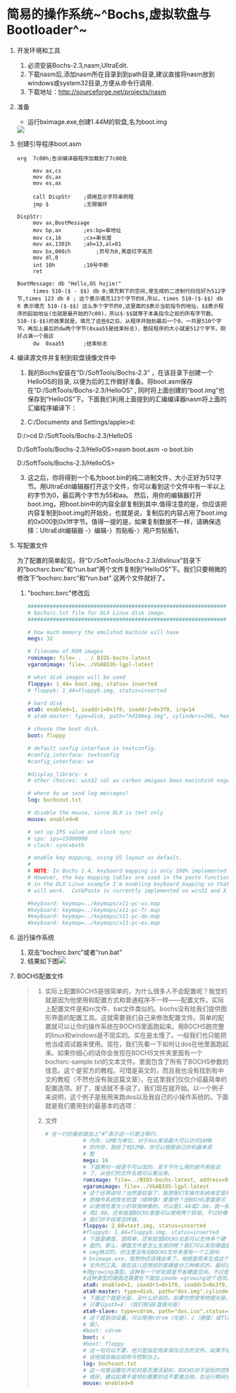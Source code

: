 # 简易的操作系统~^Bochs,虚拟软盘与Bootloader^~



1. 开发环境和工具

   1. 必须安装Bochs-2.3,nasm,UltraEdit.
   2. 下载nasm后,添加nasm所在目录到到path目录,建议直接将nasm放到windows或system32目录,方便从命令行调用.
   3. 下载地址：<http://sourceforge.net/projects/nasm>

2. 准备

   - 运行bximage.exe,创建1.44M的软盘,名为boot.img

   <img src=http://thyrsi.com/t6/383/1538988031x-1404755462.png />

3. 创建引导程序boot.asm

   ```assembly
   org	7c00h;告诉编译器程序加载到了7c00处
   	
   		mov ax,cs
   		mov ds,ax
   		mov es,ax
   		
   		call DispStr	;调用显示字符串例程
   		jmp $			;无限循环
   		
   DispStr:
   		mov ax,BootMessage
   		mov bp,ax		;es:bp=串地址
   		mov cx,16		;cx=串长度
   		mov ax,1301h	;ah=13,al=01
   		mov bx,000ch		;页号为0,黑底红字高亮
   		mov dl,0
   		int 10h			;10号中断
   		ret
   		
   BootMessage:	db "Hello,OS hujie!"
   		times 510-($ - $$) db 0;填充剩下的空间,使生成的二进制代码恰好为512字节,times 123 db 0 ; 这个表示填充123个字节的0,所以，times 510-($-$$) db 0 表示填充 510-($-$$) 这么多个字节的0,这里面的$表示当前指令的地址，$$表示程序的起始地址(也就是最开始的7c00)，所以$-$$就等于本条指令之前的所有字节数。510-($-$$)的效果就是，填充了这些0之后，从程序开始到最后一个0，一共是510个字节。再加上最后的dw两个字节(0xaa55是结束标志)，整段程序的大小就是512个字节，刚好占满一个扇区
   		dw	0xaa55		;结束标志
   ```

4. 编译源文件并复制到软盘镜像文件中

   1. 我的Bochs安装在“D:/SoftTools/Bochs-2.3” ，在该目录下创建一个HelloOS的目录, 以便为后的工作做好准备。将boot.asm保存在“D:/SoftTools/Bochs-2.3/HelloOS” , 同时将上面创建的“boot.img”也保存到“HelloOS”下。下面我们利用上面提到的汇编编译器nasm将上面的汇编程序编译下：

   2.  C:/Documents and Settings/apple>d: 

      D:/>cd D:/SoftTools/Bochs-2.3/HelloOS 

      D:/SoftTools/Bochs-2.3/HelloOS>nasm boot.asm -o boot.bin 

      D:/SoftTools/Bochs-2.3/HelloOS> 

   3. 这之后，你将得到一个名为boot.bin的纯二进制文件，大小正好为512字节。用UltraEdit编辑器打开这个文件，你可以看到这个文件中有一半以上的字节为0，最后两个字节为55和aa。 然后，用你的编辑器打开boot.img，把boot.bin中的内容全部复制到其中.值得注意的是，你应该把内容复制到boot.img的开始处，也就是说，复制后的内容占用了boot.img的0x000到0x1ff字节。值得一提的是，如果复制数据不一样，请确保选择：UltraEdit编辑器 -〉编辑-〉剪贴板-〉用户剪贴板1，

5. 写配置文件

   为了配置的简单起见，将“D:/SoftTools/Bochs-2.3/dlxlinux”目录下的“bochsrc.bxrc”和“run.bat”两个文件复制到“HelloOS”下。我们只要稍微的修改下“bochsrc.bxrc”和“run.bat” 这两个文件就好了。

   1. "bochsrc.bxrc"修改后

      ```yml
      ###############################################################
      # bochsrc.txt file for DLX Linux disk image.
      ###############################################################
      
      # how much memory the emulated machine will have
      megs: 32
      
      # filename of ROM images
      romimage: file= . . / BIOS-bochs-latest
      vgaromimage: file=../VGABIOS-lgpl-latest
      
      # what disk images will be used 
      floppya: 1_44= boot.img, status= inserted
      # floppyb: 1_44=floppyb.img, status=inserted
      
      # hard disk
      ata0: enabled=1, ioaddr1=0x1f0, ioaddr2=0x3f0, irq=14
      # ata0-master: type=disk, path="hd10meg.img", cylinders=306, heads=4, spt=17
      
      # choose the boot disk.
      boot: floppy
      
      # default config interface is textconfig.
      #config_interface: textconfig
      #config_interface: wx
      
      #display_library: x
      # other choices: win32 sdl wx carbon amigaos beos macintosh nogui rfb term svga
      
      # where do we send log messages?
      log: bochsout.txt
      
      # disable the mouse, since DLX is text only
      mouse: enabled=0
      
      # set up IPS value and clock sync
      # cpu: ips=15000000
      # clock: sync=both
      
      # enable key mapping, using US layout as default.
      #
      # NOTE: In Bochs 1.4, keyboard mapping is only 100% implemented on X windows.
      # However, the key mapping tables are used in the paste function, so 
      # in the DLX Linux example I'm enabling keyboard_mapping so that paste 
      # will work.  Cut&Paste is currently implemented on win32 and X windows only.
      
      #keyboard: keymap=../keymaps/x11-pc-us.map
      #keyboard: keymap=../keymaps/x11-pc-fr.map
      #keyboard: keymap=../keymaps/x11-pc-de.map
      #keyboard: keymap=../keymaps/x11-pc-es.map
      ```

6. 运行操作系统

   1. 双击“bochsrc.bxrc”或者“run.bat”
   2. 结果如下图<img src=http://thyrsi.com/t6/383/1538988770x-1404755516.png />

7. BOCHS配置文件

   > 1. 实际上配置BOCHS是很简单的，为什么很多人不会配置呢？我觉的就是因为他使用和配置方式和普通程序不一样——配置文件。实际上配置文件是和ini文件、bat文件类似的。bochs没有给我们提供图形界面的配置工具。这就需要我们自己来修改配置文件。简单的配置就可以让你的操作系统在BOCHS里面跑起来。用BOCHS跑完整的linux和windows是不现实的。实在是太慢了。一般我们也只能把他当成调试器来使用。现在，我们先看一下如何让dos在他里面跑起来。如果你细心的话你会发现在BOCHS文件夹里面有一个bochsrc-sample.txt的文本文件。里面包含了所有了BOCHS参数的信息。这个是官方的教程。可惜是英文的，而且我也没有找到有中文的教程（不然也没有我这篇文章）。在这里我们仅仅介绍最简单的配置选项。好了，废话就不多说了。我们现在就开始。以一个例子来说明，这个例子是我用来跑dos以及我自己的小操作系统的。下面就是我们要用到的最基本的选项：
   >
   > 2. 文件
   >
   >    ```yml
   >    # 在一行的最前面加上“#”表示这一行是注释行。
   >                # 内存，以MB为单位，对于dos来说最大可以访问16MB
   >                # 的内存，我给了他32MB，你可以根据自己的机器来调
   >                # 整
   >                megs: 16
   >                # 下面两句一般是不可以改的，至于干什么用的就不用我说
   >                # 了。从他们的文件名就可以看出来。
   >                romimage: file=../BIOS-bochs-latest, address=0xf0000
   >                vgaromimage: file=../VGABIOS-lgpl-latest
   >                # 这个还用说吗？当然是软驱了，我想我们写操作系统肯定是先
   >                # 把操作系统放在软盘（或映像）里面吧？在BOCHS里面是可
   >                # 以使用任意大小的软驱映像的。可以是1.44或2.88，我一般使
   >                # 用2.88。还有就是BOCHS里面可以使用两个软驱。不过好像
   >                # 我们并不经常这样做。
   >                floppya: 2_88=test.img, status=inserted
   >                #floppyb: 1_44=floppyb.img, status=inserted
   >                # 下面是硬盘，很简单，还有就是BOCHS也是可以支持多个硬
   >                # 盘的。那么，硬盘文件是怎么生成的呢？我们可以发现硬盘是
   >                # img格式的。你注意没有在BOCHS文件夹里有一个工具叫
   >                # bximage.exe，我想你应该猜出来了。他就是用来生成这个硬盘
   >                # 文件的工具。我在这儿还想说的是硬盘分三种格式的，最好选
   >                #用growing类型。这种有一个好处就是节省硬盘空间，不过使用
   >                #这种类型的硬盘还需要在下面加上mode =growing这个选项。
   >                ata0: enabled=1, ioaddr1=0x1f0, ioaddr2=0x3f0, irq=14
   >                ata0-master: type=disk, path="dos.img",cylinders=306, heads=4, spt=17
   >                # 下面这个就是光驱，没什么好说的。如果你想使用物理光驱，
   >                # 只要让path=E:（我们假设E盘是光驱）
   >                ata0-slave: type=cdrom, path="dos.iso",status=inserted
   >                # 这个是启动设备，可以使用cdrom（光驱）、c（硬盘）或floppy（软
   >                # 驱）。
   >                #boot: cdrom
   >                boot: c
   >                #boot: floppy
   >                # 这一句可以不要，他只是指定用来保存日志的文件。如果不指定的
   >                # 话他就会输出到命令控制台上。
   >                log: bochsout.txt
   >                # 这一句是设置在开机时是否激活鼠标，BOCHS对于鼠标的控制不是
   >                # 很好。建议如果不是特别需要的话不要激活他。在运行期间也可以点窗口右上角的鼠标图标来激活他。
   >                mouse: enabled=0
   >    ```



